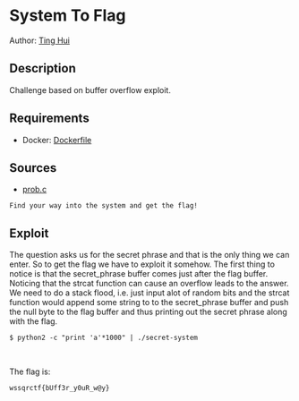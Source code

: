 # System To Flag

Author: [Ting Hui](https://github.com/ChanTingHui)

## Description

Challenge based on buffer overflow exploit.

## Requirements

- Docker: [Dockerfile](./Dockerfile)

## Sources

- [prob.c](https://github.com/ChanTingHui/wssqrctf/blob/main/reverse/System%20To%20Flag/bin/prob.c)

```
Find your way into the system and get the flag!

```

## Exploit

The question asks us for the secret phrase and that is the only thing we can enter. So to get the flag we have to exploit it somehow. The first thing to notice is that the secret_phrase buffer comes just after the flag buffer. Noticing that the strcat function can cause an overflow leads to the answer. We need to do a stack flood, i.e. just input alot of random bits and the strcat function would append some string to to the secret_phrase buffer and push the null byte to the flag buffer and thus printing out the secret phrase along with the flag.

```
$ python2 -c "print 'a'*1000" | ./secret-system
```

<br /> 

The flag is:

```
wssqrctf{bUff3r_y0uR_w@y}
```
